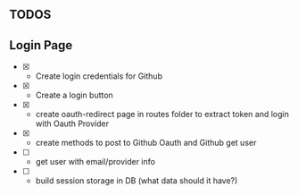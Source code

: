 ## TODOS

## Login Page

- [x] - Create login credentials for Github
- [x] - Create a login button
- [x] - create oauth-redirect page in routes folder to extract token and login with Oauth Provider
- [x] - create methods to post to Github Oauth and Github get user
- [ ] - get user with email/provider info
- [ ] - build session storage in DB (what data should it have?)
